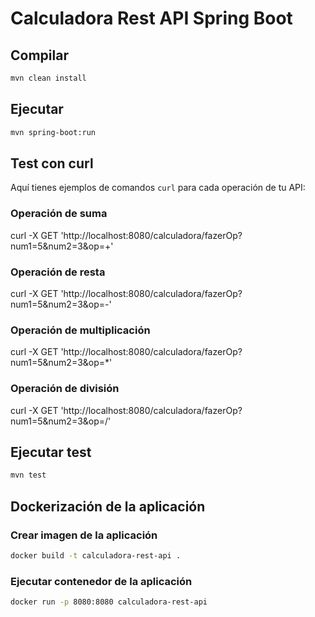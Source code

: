# Calculadora Rest API Spring Boot

## Compilar

```bash
mvn clean install
```

## Ejecutar

```bash
mvn spring-boot:run
```

## Test con curl

Aquí tienes ejemplos de comandos `curl` para cada operación de tu API:

### Operación de suma

curl -X GET 'http://localhost:8080/calculadora/fazerOp?num1=5&num2=3&op=+'

### Operación de resta

curl -X GET 'http://localhost:8080/calculadora/fazerOp?num1=5&num2=3&op=-'

### Operación de multiplicación

curl -X GET 'http://localhost:8080/calculadora/fazerOp?num1=5&num2=3&op=\*'

### Operación de división

curl -X GET 'http://localhost:8080/calculadora/fazerOp?num1=5&num2=3&op=/'

## Ejecutar test

```bash
mvn test
```

## Dockerización de la aplicación

### Crear imagen de la aplicación

```bash
docker build -t calculadora-rest-api .
```

### Ejecutar contenedor de la aplicación

```bash
docker run -p 8080:8080 calculadora-rest-api
```
